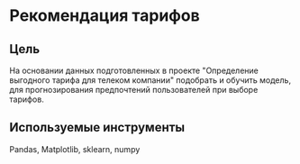 # Рекомендация тарифов

## Цель
На основании данных подготовленных в проекте "Определение выгодного тарифа для телеком компании"  подобрать и обучить модель, для прогнозирования предпочтений пользователей при выборе тарифов.


## Используемые инструменты
Pandas, Matplotlib, sklearn, numpy
